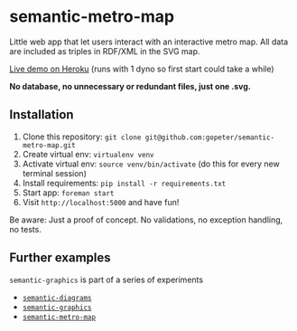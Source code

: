 # semantic-metro-map

Little web app that let users interact with an interactive metro map. All data are included as triples in RDF/XML in the SVG map.

[Live demo on Heroku](http://semantic-metro-map.herokuapp.com) (runs with 1 dyno so first start could take a while)

**No database, no unnecessary or redundant files, just one .svg.**

## Installation

1. Clone this repository: `git clone git@github.com:gopeter/semantic-metro-map.git`
2. Create virtual env: `virtualenv venv`
3. Activate virtual env: `source venv/bin/activate` (do this for every new terminal session)
4. Install requirements: `pip install -r requirements.txt`
5. Start app: `foreman start`
6. Visit `http://localhost:5000` and have fun!

Be aware: Just a proof of concept. No validations, no exception handling, no tests.

## Further examples

`semantic-graphics` is part of a series of experiments

- [`semantic-diagrams`](https://github.com/gopeter/semantic-diagrams)
- [`semantic-graphics`](https://github.com/gopeter/semantic-graphics)
- [`semantic-metro-map`](https://github.com/gopeter/semantic-metro-map)